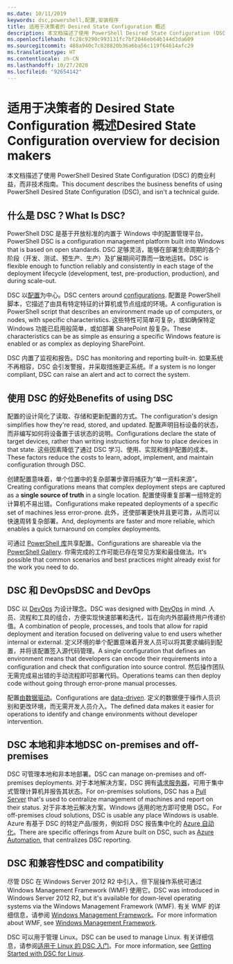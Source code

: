 ```yaml
---
ms.date: 10/11/2019
keywords: dsc,powershell,配置,安装程序
title: 适用于决策者的 Desired State Configuration 概述
description: 本文档描述了使用 PowerShell Desired State Configuration (DSC) 的商业利益，而非技术指南。
ms.openlocfilehash: fc28c9290c993131fc7bf2046eb64b144d3da609
ms.sourcegitcommit: 488a940c7c828820b36a6ba56c119f64614afc29
ms.translationtype: HT
ms.contentlocale: zh-CN
ms.lasthandoff: 10/27/2020
ms.locfileid: "92654142"
---
```

# <a name="desired-state-configuration-overview-for-decision-makers"></a><span data-ttu-id="8a71d-104">适用于决策者的 Desired State Configuration 概述</span><span class="sxs-lookup"><span data-stu-id="8a71d-104">Desired State Configuration overview for decision makers</span></span>

<span data-ttu-id="8a71d-105">本文档描述了使用 PowerShell Desired State Configuration (DSC) 的商业利益，而非技术指南。</span><span class="sxs-lookup"><span data-stu-id="8a71d-105">This document describes the business benefits of using PowerShell Desired State Configuration (DSC), and isn't a technical guide.</span></span>

## <a name="what-is-dsc"></a><span data-ttu-id="8a71d-106">什么是 DSC？</span><span class="sxs-lookup"><span data-stu-id="8a71d-106">What Is DSC?</span></span>

<span data-ttu-id="8a71d-107">PowerShell DSC 是基于开放标准的内置于 Windows 中的配置管理平台。</span><span class="sxs-lookup"><span data-stu-id="8a71d-107">PowerShell DSC is a configuration management platform built into Windows that is based on open standards.</span></span> <span data-ttu-id="8a71d-108">DSC 足够灵活，能够在部署生命周期的各个阶段（开发、测试、预生产、生产）及扩展期间可靠而一致地运转。</span><span class="sxs-lookup"><span data-stu-id="8a71d-108">DSC is flexible enough to function reliably and consistently in each stage of the deployment lifecycle (development, test, pre-production, production), and during scale-out.</span></span>

<span data-ttu-id="8a71d-109">DSC 以[配置](../configurations/configurations.md)为中心。</span><span class="sxs-lookup"><span data-stu-id="8a71d-109">DSC centers around [configurations](../configurations/configurations.md).</span></span> <span data-ttu-id="8a71d-110">配置是 PowerShell 脚本，它描述了由具有特定特征的计算机或节点组成的环境。</span><span class="sxs-lookup"><span data-stu-id="8a71d-110">A configuration is PowerShell script that describes an environment made up of computers, or nodes, with specific characteristics.</span></span> <span data-ttu-id="8a71d-111">这些特性可简单可复杂，或如确保特定 Windows 功能已启用般简单，或如部署 SharePoint 般复杂。</span><span class="sxs-lookup"><span data-stu-id="8a71d-111">These characteristics can be as simple as ensuring a specific Windows feature is enabled or as complex as deploying SharePoint.</span></span>

<span data-ttu-id="8a71d-112">DSC 内置了监视和报告。</span><span class="sxs-lookup"><span data-stu-id="8a71d-112">DSC has monitoring and reporting built-in.</span></span> <span data-ttu-id="8a71d-113">如果系统不再相容，DSC 会引发警报，并采取措施更正系统。</span><span class="sxs-lookup"><span data-stu-id="8a71d-113">If a system is no longer compliant, DSC can raise an alert and act to correct the system.</span></span>

## <a name="benefits-of-using-dsc"></a><span data-ttu-id="8a71d-114">使用 DSC 的好处</span><span class="sxs-lookup"><span data-stu-id="8a71d-114">Benefits of using DSC</span></span>

<span data-ttu-id="8a71d-115">配置的设计简化了读取、存储和更新配置的方式。</span><span class="sxs-lookup"><span data-stu-id="8a71d-115">The configuration's design simplifies how they're read, stored, and updated.</span></span> <span data-ttu-id="8a71d-116">配置声明目标设备的状态，而非编写如何将设备置于该状态的说明。</span><span class="sxs-lookup"><span data-stu-id="8a71d-116">Configurations declare the state of target devices, rather than writing instructions for how to place devices in that state.</span></span> <span data-ttu-id="8a71d-117">这些因素降低了通过 DSC 学习、使用、实现和维护配置的成本。</span><span class="sxs-lookup"><span data-stu-id="8a71d-117">These factors reduce the costs to learn, adopt, implement, and maintain configuration through DSC.</span></span>

<span data-ttu-id="8a71d-118">创建配置意味着，单个位置中的复杂部署步骤将捕获为“单一资料来源”。 </span><span class="sxs-lookup"><span data-stu-id="8a71d-118">Creating configurations means that complex deployment steps are captured as a **single source of truth** in a single location.</span></span> <span data-ttu-id="8a71d-119">配置使得重复部署一组特定的计算机不易出错。</span><span class="sxs-lookup"><span data-stu-id="8a71d-119">Configurations make repeated deployments of a specific set of machines less error-prone.</span></span> <span data-ttu-id="8a71d-120">此外，还使部署更快并且更可靠，从而可以快速周转复杂部署。</span><span class="sxs-lookup"><span data-stu-id="8a71d-120">And, deployments are faster and more reliable, which enables a quick turnaround on complex deployments.</span></span>

<span data-ttu-id="8a71d-121">可通过 [PowerShell 库](https://powershellgallery.com)共享配置。</span><span class="sxs-lookup"><span data-stu-id="8a71d-121">Configurations are shareable via the [PowerShell Gallery](https://powershellgallery.com).</span></span> <span data-ttu-id="8a71d-122">你需完成的工作可能已存在常见方案和最佳做法。</span><span class="sxs-lookup"><span data-stu-id="8a71d-122">It's possible that common scenarios and best practices might already exist for the work you need to do.</span></span>

## <a name="dsc-and-devops"></a><span data-ttu-id="8a71d-123">DSC 和 DevOps</span><span class="sxs-lookup"><span data-stu-id="8a71d-123">DSC and DevOps</span></span>

<span data-ttu-id="8a71d-124">DSC 以 [DevOps](/archive/blogs/ashleymcglone/devops-for-n00bs-ie-windows-people-like-me) 为设计理念。</span><span class="sxs-lookup"><span data-stu-id="8a71d-124">DSC was designed with [DevOps](/archive/blogs/ashleymcglone/devops-for-n00bs-ie-windows-people-like-me) in mind.</span></span> <span data-ttu-id="8a71d-125">人员、流程和工具的组合，方便实现快速部署和迭代，旨在向内外部最终用户传递价值。</span><span class="sxs-lookup"><span data-stu-id="8a71d-125">A combination of people, processes, and tools that allow for rapid deployment and iteration focused on delivering value to end users whether internal or external.</span></span> <span data-ttu-id="8a71d-126">定义环境的单个配置意味着开发人员可以将其要求编码到配置，并将该配置签入源代码管理。</span><span class="sxs-lookup"><span data-stu-id="8a71d-126">A single configuration that defines an environment means that developers can encode their requirements into a configuration and check that configuration into source control.</span></span> <span data-ttu-id="8a71d-127">然后操作团队无需完成易出错的手动流程即可部署代码。</span><span class="sxs-lookup"><span data-stu-id="8a71d-127">Operations teams can then deploy code without going through error-prone manual processes.</span></span>

<span data-ttu-id="8a71d-128">配置[由数据驱动](../configurations/configData.md)。</span><span class="sxs-lookup"><span data-stu-id="8a71d-128">Configurations are [data-driven](../configurations/configData.md).</span></span> <span data-ttu-id="8a71d-129">定义的数据便于操作人员识别和更改环境，而无需开发人员介入。</span><span class="sxs-lookup"><span data-stu-id="8a71d-129">The defined data makes it easier for operations to identify and change environments without developer intervention.</span></span>

## <a name="dsc-on-premises-and-off-premises"></a><span data-ttu-id="8a71d-130">DSC 本地和非本地</span><span class="sxs-lookup"><span data-stu-id="8a71d-130">DSC on-premises and off-premises</span></span>

<span data-ttu-id="8a71d-131">DSC 可管理本地和非本地部署。</span><span class="sxs-lookup"><span data-stu-id="8a71d-131">DSC can manage on-premises and off-premises deployments.</span></span> <span data-ttu-id="8a71d-132">对于本地解决方案，DSC 拥有[请求服务器](../pull-server/pullServer.md)，可用于集中式管理计算机并报告其状态。</span><span class="sxs-lookup"><span data-stu-id="8a71d-132">For on-premises solutions, DSC has a [Pull Server](../pull-server/pullServer.md) that's used to centralize management of machines and report on their status.</span></span> <span data-ttu-id="8a71d-133">对于非本地云解决方案，Windows 适用的地方即可使用 DSC。</span><span class="sxs-lookup"><span data-stu-id="8a71d-133">For off-premises cloud solutions, DSC is usable any place Windows is usable.</span></span>
<span data-ttu-id="8a71d-134">Azure 有基于 DSC 的特定产品/服务，例如将 DSC 报告集中化的 [Azure 自动化](/azure/automation)。</span><span class="sxs-lookup"><span data-stu-id="8a71d-134">There are specific offerings from Azure built on DSC, such as [Azure Automation](/azure/automation), that centralizes DSC reporting.</span></span>

## <a name="dsc-and-compatibility"></a><span data-ttu-id="8a71d-135">DSC 和兼容性</span><span class="sxs-lookup"><span data-stu-id="8a71d-135">DSC and compatibility</span></span>

<span data-ttu-id="8a71d-136">尽管 DSC 在 Windows Server 2012 R2 中引入，但下层操作系统可通过 Windows Management Framework (WMF) 使用它。</span><span class="sxs-lookup"><span data-stu-id="8a71d-136">DSC was introduced in Windows Server 2012 R2, but it's available for down-level operating systems via the Windows Management Framework (WMF).</span></span> <span data-ttu-id="8a71d-137">有关 WMF 的详细信息，请参阅 [Windows Management Framework](/powershell/scripting/wmf/overview)。</span><span class="sxs-lookup"><span data-stu-id="8a71d-137">For more information about WMF, see [Windows Management Framework](/powershell/scripting/wmf/overview).</span></span>

<span data-ttu-id="8a71d-138">DSC 可以用于管理 Linux。</span><span class="sxs-lookup"><span data-stu-id="8a71d-138">DSC can be used to manage Linux.</span></span> <span data-ttu-id="8a71d-139">有关详细信息，请参阅[适用于 Linux 的 DSC 入门](../getting-started/lnxGettingStarted.md)。</span><span class="sxs-lookup"><span data-stu-id="8a71d-139">For more information, see [Getting Started with DSC for Linux](../getting-started/lnxGettingStarted.md).</span></span>
